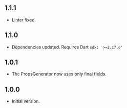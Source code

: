 ## 1.1.1

- Linter fixed.

## 1.1.0

- Dependencies updated. Requires Dart `sdk: '>=2.17.0'`

## 1.0.1

- The PropsGenerator now uses only final fields.

## 1.0.0

- Initial version.
